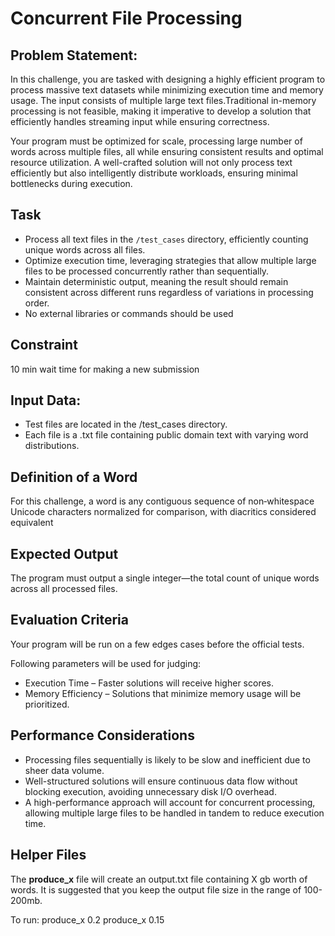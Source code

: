 # Concurrent File Processing

## Problem Statement:
In this challenge, you are tasked with designing a highly efficient program to process massive text datasets while minimizing execution time and memory usage. The input consists of multiple large text files.Traditional in-memory processing is not feasible, making it imperative to develop a solution that efficiently handles streaming input while ensuring correctness.

Your program must be optimized for scale, processing large number of words across multiple files, all while ensuring consistent results and optimal resource utilization. A well-crafted solution will not only process text efficiently but also intelligently distribute workloads, ensuring minimal bottlenecks during execution.

## Task
- Process all text files in the `/test_cases` directory, efficiently counting unique words across all files.
- Optimize execution time, leveraging strategies that allow multiple large files to be processed concurrently rather than sequentially.
- Maintain deterministic output, meaning the result should remain consistent across different runs regardless of variations in processing order.
- No external libraries or commands should be used

## Constraint
10 min wait time for making a new submission

## Input Data:
- Test files are located in the /test_cases directory.
- Each file is a .txt file containing public domain text with varying word distributions.

## Definition of a Word
For this challenge, a word is any contiguous sequence of non‐whitespace Unicode characters normalized for comparison, with diacritics considered equivalent

## Expected Output
The program must output a single integer—the total count of unique words across all processed files.

## Evaluation Criteria
Your program will be run on a few edges cases before the official tests.

Following parameters will be used for judging: 
- Execution Time – Faster solutions will receive higher scores.
- Memory Efficiency – Solutions that minimize memory usage will be prioritized.

## Performance Considerations
- Processing files sequentially is likely to be slow and inefficient due to sheer data volume.
- Well-structured solutions will ensure continuous data flow without blocking execution, avoiding unnecessary disk I/O overhead.
- A high-performance approach will account for concurrent processing, allowing multiple large files to be handled in tandem to reduce execution time.

## Helper Files

The **produce_x** file will create an output.txt file containing X gb worth of words.
It is suggested that you keep the output file size in the range of 100-200mb.

To run:
produce_x 0.2
produce_x 0.15
